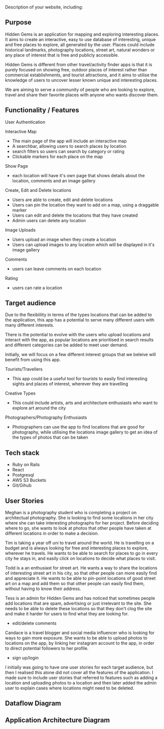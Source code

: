 Description of your website, including:

Purpose
---
Hidden Gems is an application for mapping and exploring interesting places. It aims to create an interactive, easy to use database of interesting, unique and free places to explore, all generated by the user. Places could include historical landmarks, photography locations, street art, natural wonders or any place of interest that is free and publicly accessible. 

Hidden Gems is different from other travel/activity finder apps is that it is purely focused on showing free, outdoor places of interest rather than commercial establishments, and tourist attractions, and it aims to utilise the knowledge of users to uncover lesser known unique and interesting places. 

We are aiming to serve a community of people who are looking to explore, travel and share their favorite places with anyone who wants discover them. 


Functionality / Features
---

User Authentication

Interactive Map
- The main page of the app will include an interactive map
- A searchbar, allowing users to search places by location
- search filters so users can search by category or rating
- Clickable markers for each place on the map

Show Page
- each location will have it's own page that shows details about the location, comments and an image gallery


Create, Edit and Delete locations
- Users are able to create, edit and delete locations
- Users can pin the location they want to add on a map, using a draggable marker
- Users can edit and delete the locations that they have created
- Admin users can delete any location

Image Uploads
- Users upload an image when they create a location
- Users can upload images to any location which will be displayed in it's image gallery

Comments
- users can leave comments on each location

Rating
- users can rate a location



Target audience
---
Due to the flexiblility in terms of the types locations that can be added to the application, this app has a potential to serve many different users with many different interests. 

There is the potential to evolve with the users who upload locations and interact with the app, as popular locations are prioritised in search results and different categories can be added to meet user demand.

Initially, we will focus on a few different interest groups that we beleive will benefit from using this app.

Tourists/Travellers
- This app could be a useful tool for tourists to easily find interesting sights and places of interest, wherever they are travelling

Creative Types
- This could include artists, arts and architecture enthusiasts who want to explore art around the city

Photographers/Photography Enthusiasts
- Photographers can use the app to find locations that are good for photography, while utilising the locations image gallery to get an idea of the types of photos that can be taken



Tech stack
---

- Ruby on Rails
- React
- Postgresql
- AWS S3 Buckets
- Git/Gihub


User Stories
---

Meghan is a photography student who is completing a project on architectual photography. She is looking to find some locations in her city where she can take interesting photographs for her project. Before deciding where to go, she wants to look at photos that other people have taken at different locations in order to make a decision.

Tim is taking a year off uni to travel around the world. He is travelling on a budget and is always looking for free and interesting places to explore, wherever he travels. He wants to be able to search for places to go in every city he stays in, and easily click on locations to decide what places to visit.

Todd is a an enthusiast for street art. He wants a way to share the locations of interesting street art in his city, so that other people can more easily find and appreciate it. He wants to be able to pin-point locations of good street art on a map and add them so that other people can easily find them, without having to know their address. 

Tess is an admin for Hidden Gems and has noticed that sometimes people add locations that are spam, advertising or just irrelevant to the site. She needs to be able to delete these locations so that they don't clog the site and make it harder for users to find what they are looking for.

- edit/delete comments


Candace is a travel blogger and social media influencer who is looking for ways to gain more exposure. She wants to be able to upload photos to locations on the app, by linking her instagram account to the app, in order to direct potential followers to her profile.

- sign up/login




I initially was going to have one user stories for each target audience, but then I realised this alone did not cover all the features of the application. I made sure to include user stories that referred to features such as adding a location and uploading photos to a location and then later added the admin user to explain cases where locations might need to be deleted. 

Dataflow Diagram
---


Application Architecture Diagram
---



